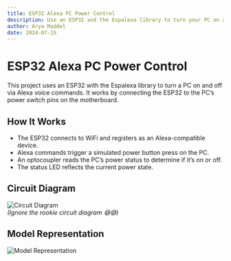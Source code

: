 ```yaml
---
title: ESP32 Alexa PC Power Control
description: Use an ESP32 and the Espalexa library to turn your PC on and off with Alexa voice commands.
author: Arya Maddel
date: 2024-07-15
---
```


# ESP32 Alexa PC Power Control

This project uses an ESP32 with the Espalexa library to turn a PC on and off via Alexa voice commands. It works by connecting the ESP32 to the PC’s power switch pins on the motherboard.

## How It Works

- The ESP32 connects to WiFi and registers as an Alexa-compatible device.
- Alexa commands trigger a simulated power button press on the PC.
- An optocoupler reads the PC’s power status to determine if it’s on or off.
- The status LED reflects the current power state.

## Circuit Diagram

![Circuit Diagram](/blog/ESP32-Alexa-PC-Power-Control/esp-pc-control-circuit.png)  
_(Ignore the rookie circuit diagram 😅😅)_

## Model Representation

![Model Representation](/blog/ESP32-Alexa-PC-Power-Control/esp-pc-control-model.png)
